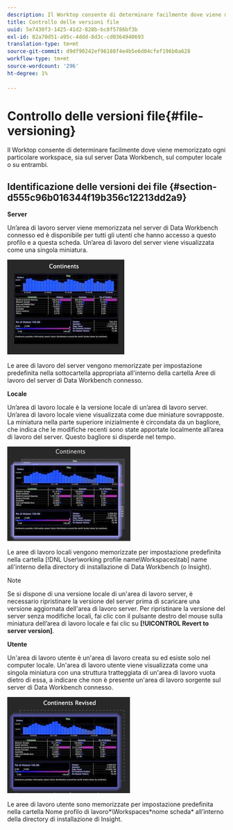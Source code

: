 ```yaml
---
description: Il Worktop consente di determinare facilmente dove viene memorizzato ogni particolare workspace, sia sul server Data Workbench, sul computer locale o su entrambi.
title: Controllo delle versioni file
uuid: 5e7430f3-1425-41d2-828b-bc8f5786bf3b
exl-id: 82a70d51-a95c-4ddd-8d3c-cd0364940693
translation-type: tm+mt
source-git-commit: d9df90242ef96188f4e4b5e6d04cfef196b0a628
workflow-type: tm+mt
source-wordcount: '296'
ht-degree: 1%

---
```


# Controllo delle versioni file{#file-versioning}

Il Worktop consente di determinare facilmente dove viene memorizzato ogni particolare workspace, sia sul server Data Workbench, sul computer locale o su entrambi.

## Identificazione delle versioni dei file {#section-d555c96b016344f19b356c12213dd2a9}

**Server**

Un’area di lavoro server viene memorizzata nel server di Data Workbench connesso ed è disponibile per tutti gli utenti che hanno accesso a questo profilo e a questa scheda. Un’area di lavoro del server viene visualizzata come una singola miniatura.

![](assets/wsp_thumb_server.png)

Le aree di lavoro del server vengono memorizzate per impostazione predefinita nella sottocartella appropriata all&#39;interno della cartella Aree di lavoro del server di Data Workbench connesso.

**Locale**

Un’area di lavoro locale è la versione locale di un’area di lavoro server. Un’area di lavoro locale viene visualizzata come due miniature sovrapposte. La miniatura nella parte superiore inizialmente è circondata da un bagliore, che indica che le modifiche recenti sono state apportate localmente all’area di lavoro del server. Questo bagliore si disperde nel tempo.

![](assets/wsp_thumb_local.png)

Le aree di lavoro locali vengono memorizzate per impostazione predefinita nella cartella [!DNL User\working profile name\Workspaces\tab] name all&#39;interno della directory di installazione di Data Workbench (o Insight).

>[!NOTE]
>
>Se si dispone di una versione locale di un&#39;area di lavoro server, è necessario ripristinare la versione del server prima di scaricare una versione aggiornata dell&#39;area di lavoro server. Per ripristinare la versione del server senza modifiche locali, fai clic con il pulsante destro del mouse sulla miniatura dell’area di lavoro locale e fai clic su **[!UICONTROL Revert to server version]**.

**Utente**

Un&#39;area di lavoro utente è un&#39;area di lavoro creata su ed esiste solo nel computer locale. Un&#39;area di lavoro utente viene visualizzata come una singola miniatura con una struttura tratteggiata di un&#39;area di lavoro vuota dietro di essa, a indicare che non è presente un&#39;area di lavoro sorgente sul server di Data Workbench connesso.

![](assets/wsp_thumb_user.png)

Le aree di lavoro utente sono memorizzate per impostazione predefinita nella cartella Nome profilo di lavoro*\Workspaces\*nome scheda* all’interno della directory di installazione di Insight.
